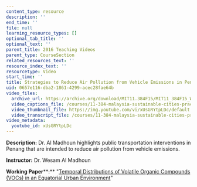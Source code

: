```yaml
---
content_type: resource
description: ''
end_time: ''
file: null
learning_resource_types: []
optional_tab_title: ''
optional_text: ''
parent_title: 2016 Teaching Videos
parent_type: CourseSection
related_resources_text: ''
resource_index_text: ''
resourcetype: Video
start_time: ''
title: Strategies to Reduce Air Pollution from Vehicle Emissions in Penang, Malaysia
uid: 0657e116-dba2-1861-4299-acec28fae64b
video_files:
  archive_url: https://archive.org/download/MIT11.384F15/MIT11_384F15_Wesam_300k.mp4
  video_captions_file: /courses/11-384-malaysia-sustainable-cities-practicum-spring-2018/7b63c26338e65b928430e6483dfc615c_xUsGRYtpLDc.vtt
  video_thumbnail_file: https://img.youtube.com/vi/xUsGRYtpLDc/default.jpg
  video_transcript_file: /courses/11-384-malaysia-sustainable-cities-practicum-spring-2018/8d858611e6adeff9a0fc0c51e0ef7335_xUsGRYtpLDc.pdf
video_metadata:
  youtube_id: xUsGRYtpLDc
---
```


**Description:** Dr. Al Madhoun highlights public transportation interventions in Penang that are intended to reduce air pollution from vehicle emissions.

**Instructor:** Dr. Wesam Al Madhoun

**Working Paper****:** "[Temporal Distributions of Volatile Organic Compounds (VOCs) in an Equatorial Urban Environment](http://malaysiacities.mit.edu/paperMadhoun)"